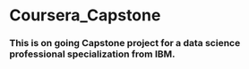 # Coursera_Capstone
### This is on going Capstone project for a data science professional specialization from IBM.
